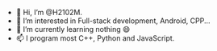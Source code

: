 - 👋 Hi, I’m @H2102M.
- 👀 I’m interested in Full-stack development, Android, CPP...
- 🌱 I’m currently learning nothing 😄
- 📫 I program most C++, Python and JavaScript.

<!---
H2102M/H2102M is a ✨ special ✨ repository because its `README.md` (this file) appears on your GitHub profile.
You can click the Preview link to take a look at your changes.
--->
